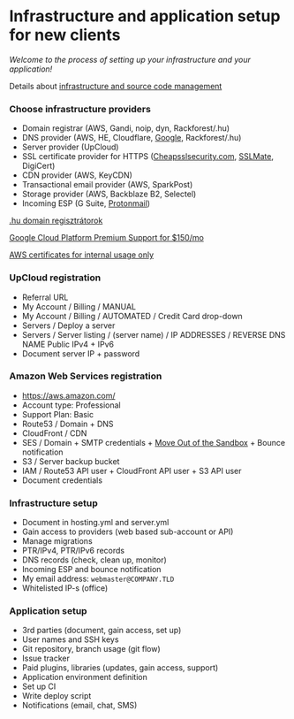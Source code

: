 # Infrastructure and application setup for new clients

*Welcome to the process of setting up your infrastructure and your application!*

Details about [infrastructure and source code management](/master/CV.md)

### Choose infrastructure providers

- Domain registrar (AWS, Gandi, noip, dyn, Rackforest/.hu)
- DNS provider (AWS, HE, Cloudflare, [Google](https://cloud.google.com/dns/pricing), Rackforest/.hu)
- Server provider (UpCloud)
- SSL certificate provider for HTTPS ([Cheapsslsecurity.com](https://cheapsslsecurity.com/rapidssl/rapidsslcertificate.html), [SSLMate](https://sslmate.com/), DigiCert)
- CDN provider (AWS, KeyCDN)
- Transactional email provider (AWS, SparkPost)
- Storage provider (AWS, Backblaze B2, Selectel)
- Incoming ESP (G Suite, [Protonmail](https://protonmail.com/signup))

[.hu domain regisztrátorok](http://www.domain.hu/domain/)

[Google Cloud Platform Premium Support for $150/mo](https://cloud.google.com/support/?options=premium-support#options)

[AWS certificates for internal usage only](https://aws.amazon.com/certificate-manager/faqs/#services_used)

### UpCloud registration

- Referral URL
- My Account / Billing / MANUAL
- My Account / Billing / AUTOMATED / Credit Card drop-down
- Servers / Deploy a server
- Servers / Server listing / (server name) / IP ADDRESSES / REVERSE DNS NAME Public IPv4 + IPv6
- Document server IP + password

### Amazon Web Services registration

- https://aws.amazon.com/
- Account type: Professional
- Support Plan: Basic
- Route53 / Domain + DNS
- CloudFront / CDN
- SES / Domain + SMTP credentials +
  [Move Out of the Sandbox](https://docs.aws.amazon.com/ses/latest/DeveloperGuide/request-production-access.html) +
  Bounce notification
- S3 / Server backup bucket
- IAM / Route53 API user + CloudFront API user + S3 API user
- Document credentials

### Infrastructure setup

- Document in hosting.yml and server.yml
- Gain access to providers (web based sub-account or API)
- Manage migrations
- PTR/IPv4, PTR/IPv6 records
- DNS records (check, clean up, monitor)
- Incoming ESP and bounce notification
- My email address: `webmaster@COMPANY.TLD`
- Whitelisted IP-s (office)

### Application setup

- 3rd parties (document, gain access, set up)
- User names and SSH keys
- Git repository, branch usage (git flow)
- Issue tracker
- Paid plugins, libraries (updates, gain access, support)
- Application environment definition
- Set up CI
- Write deploy script
- Notifications (email, chat, SMS)
